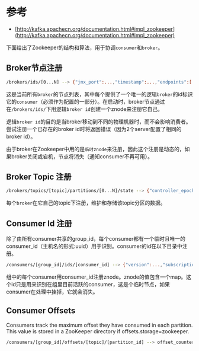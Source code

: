 # 参考

- [http://kafka.apachecn.org/documentation.html#impl_zookeeper](http://kafka.apachecn.org/documentation.html#impl_zookeeper)

下面给出了Zookeeper的结构和算法，用于协调`consumer`和`broker`。

## Broker节点注册

```bash
/brokers/ids/[0...N] --> {"jmx_port":...,"timestamp":...,"endpoints":[...],"host":...,"version":...,"port":...} (ephemeral node)
```

这是当前所有`broker`的节点列表，其中每个提供了一个唯一的逻辑`broker`的id标识它的`consumer`（必须作为配置的一部分）。在启动时，broker节点通过在`/brokers/ids/`下用逻辑`broker id`创建一个znode来注册它自己。

逻辑`broker id`的目的是当broker移动到不同的物理机器时，而不会影响消费者。尝试注册一个已存在的broker id时将返回错误（因为2个server配置了相同的broker id）。

由于broker在Zookeeper中用的是`临时znode`来注册，因此这个注册是动态的，如果broker关闭或宕机，节点将消失（通知consumer不再可用）。

## Broker Topic 注册

```bash
/brokers/topics/[topic]/partitions/[0...N]/state --> {"controller_epoch":...,"leader":...,"version":...,"leader_epoch":...,"isr":[...]} (ephemeral node)
```

每个`broker`在它自己的topic下注册，维护和存储该topic分区的数据。

## Consumer Id 注册

除了由所有consumer共享的group_id，每个consumer都有一个临时且唯一的consumer_id（主机名的形式:uuid）用于识别。consumer的id在以下目录中注册。

```bash
/consumers/[group_id]/ids/[consumer_id] --> {"version":...,"subscription":{...:...},"pattern":...,"timestamp":...} (ephemeral node)
```

组中的每个consumer用consumer_id注册znode。znode的值包含一个map。这个id只是用来识别在组里目前活跃的consumer，这是个临时节点，如果consumer在处理中挂掉，它就会消失。

## Consumer Offsets

Consumers track the maximum offset they have consumed in each partition. This value is stored in a ZooKeeper directory if offsets.storage=zookeeper.

```bash
/consumers/[group_id]/offsets/[topic]/[partition_id] --> offset_counter_value (persistent node)
```
